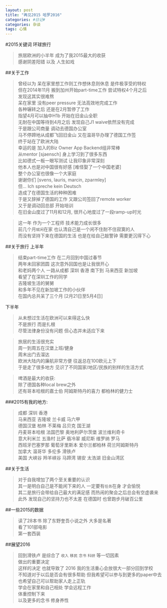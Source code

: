 ```yaml
---
layout: post
title: "再见2015 哈罗2016"
categories: #日记#
categories: 杂谈
tags: 心情
---
```


#2015关键词 环球旅行
>旅居欧洲的小半年 成为了我2015最大的收获    
>感谢阴差阳错 以及 人生如戏    
<!--more-->

##关于工作
>曾经以为 呆在家里想工作则工作想休息则休息 是件极享受的特权   
>但在2014年11月 搬到加州开始part-time工作 尝试特权4个月之后   
>发现这其实很难熬   
>呆在家里 没有peer pressure 无法高效地完成工作    
>各种辗转之后 还是在2月暂停了工作   
>指望4月可以抽中H1b 开始在旧金山全职    
>无耐在中国等待到4月之后 发现自己J1 waive依然没有完成    
>于是跟公司商量 调动去德国办公室   
>马不停蹄地从成都飞回旧金山 又在温哥华办理了德国工作签   
>终于站在了欧洲大陆     
>幸运的是 加入的Biz Owner App Backend组非常棒    
>从mentor [sjaensch] 身上学习到了很多东西    
>比如德式一板一眼写测试 让我印象非常深刻    
>他本人也是对中国很有好感 [难怪娶了一个中国老婆]   
>整个办公室也很像一个大家庭    
>谢谢你们 [svens, lauris, marcin, zparmley]    
>但... Ich spreche kein Deutsch    
>造成了在德国生活的种种困难   
>于是又辞掉了德国的工作 又跟公司签回了remote worker    
>又于是调动回总部 开始培训   
>在旧金山度过了11月和12月, 很开心地度过了一段ramp-up时光   

>这一年 作为一个工程师 技术能力成长很多   
>前几个月`赋闲`在家 也认清自己是一个闲不住耐不住寂寞的人   
>而没有坚持下来在德国的生活 也是在给自己敲警钟 需要更沉得下心     

##关于旅行
上半年
>结束part-time工作 在二月回到中国过春节   
>两年未回家团圆 这次意外回国也是让我很开心    
>和老妈两个人 一路从成都 深圳 香港 南下到 马来西亚 新加坡    
>看望了在深圳工作的同学     
>吉隆坡生活的舅舅     
>和多年不见在新加坡工作的小伙伴    
>在国内总共呆了三个月 [2月21日至5月4日]    

下半年
>从未想过生活在欧洲可以来得这么快    
>不是旅行 而是扎根   
>尽管法律身份没有问题 但心态并未适应下来   

>旅居的生活很充实   
>周一到周五在汉堡上班/健身   
>周末出门去溜达   
>欧洲大陆内的廉航非常方便 往返总在100欧元上下    
>于是走了很多地方 见识了不同国家/地区/民族的别样的生活方式   

>啤酒是最大的收获:    
>除了德国各种local brew之外    
>还有哥本哈根的嘉士伯 阿姆斯特丹的喜力 都柏林的健力士   

###2015有我的地方:
>成都 深圳 香港    
>马来西亚 吉隆坡 兰卡威 马六甲    
>德国汉堡 柏林 不莱梅 吕贝克 国王湖    
>丹麦哥本哈根 法国巴黎 奥地利萨尔茨堡 波兰维利奇卡    
>意大利米兰 五渔村 比萨 翡冷翠 威尼斯 维罗纳 罗马    
>西班牙巴塞罗那 葡萄牙里斯本 爱尔兰都柏林 荷兰阿姆斯特丹    
>加拿大 温哥华 多伦多 滑铁卢    
>美国 大峡谷 羚羊峡谷 马蹄湾 锡安 太浩湖 旧金山湾区   

##关于生活
>对于自我增加了两个至关重要的认识    
>其一是明白自己是不能闲下来的人 一定要有`任务`在身 才会愉悦    
>其二是旅行会带给自己最大的满足感 而热闹的聚会之后总会有空虚袭来   
>此外 发现自己的坚持力也不太差 在德国时 也曾跑步月破百公里    

##一些2015的数据
>读了28本书 除了东野奎吾小说之外 大多是名著   
>看了101部电影    
>第一套西装   

##展望2016
>回到滑铁卢 是综合了 `收入` `移民` `念书` `科研` 等一切因素    
>做出的重要决定   
>这样的决定 也就导致了 2016 我的生活重心会放很大一部分回到学校    
>不知道对于以后是否会有很多帮助 但我希望可以参与到更多的paper中去    
>也希望自己可以帮助家人走上正轨   
>学会在家里和自己相处 学会远程工作    
>体重控制下来    
>以及更多的念书 修身养性    